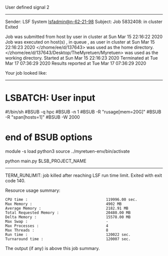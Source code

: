 User defined signal 2

------------------------------------------------------------
Sender: LSF System <lsfadmin@n-62-21-98>
Subject: Job 5832408: <NNAgent1Explorer-off> in cluster <dcc> Exited

Job <NNAgent1Explorer-off> was submitted from host <n-62-27-18> by user <s183905> in cluster <dcc> at Sun Mar 15 22:16:22 2020
Job was executed on host(s) <n-62-21-98>, in queue <hpc>, as user <s183905> in cluster <dcc> at Sun Mar 15 22:16:23 2020
</zhome/ee/d/137643> was used as the home directory.
</zhome/ee/d/137643/Desktop/TheMyretuen/Myretuen> was used as the working directory.
Started at Sun Mar 15 22:16:23 2020
Terminated at Tue Mar 17 07:36:29 2020
Results reported at Tue Mar 17 07:36:29 2020

Your job looked like:

------------------------------------------------------------
# LSBATCH: User input
#!/bin/sh
#BSUB -q hpc
#BSUB -n 1
#BSUB -R "rusage[mem=20G]"
#BSUB -R "span[hosts=1]"
#BSUB -W 2000
# end of BSUB options

module -s load python3
source ../myretuen-env/bin/activate

python main.py $LSB_PROJECT_NAME


------------------------------------------------------------

TERM_RUNLIMIT: job killed after reaching LSF run time limit.
Exited with exit code 140.

Resource usage summary:

    CPU time :                                   119996.00 sec.
    Max Memory :                                 4902 MB
    Average Memory :                             2182.91 MB
    Total Requested Memory :                     20480.00 MB
    Delta Memory :                               15578.00 MB
    Max Swap :                                   -
    Max Processes :                              4
    Max Threads :                                8
    Run time :                                   120022 sec.
    Turnaround time :                            120007 sec.

The output (if any) is above this job summary.


